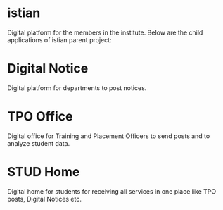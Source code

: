 # istian
Digital platform for the members in the institute.
Below are the child applications of istian parent project:

# Digital Notice
Digital platform for departments to post notices.

# TPO Office
Digital office for Training and Placement Officers to send posts and to analyze student data.

# STUD Home
Digital home for students for receiving all services in one place like TPO posts, Digital Notices etc.
